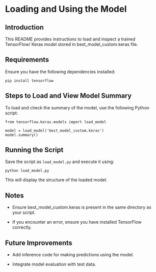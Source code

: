 # **Loading and Using the Model**

## **Introduction**
This README provides instructions to load and inspect a trained TensorFlow/ Keras model stored in best_model_custom.keras file.

## **Requirements**
Ensure you have the following dependencies installed:

```pip install tensorflow```

## **Steps to Load and View Model Summary**

To load and check the summary of the model, use the following Python script:

```
from tensorflow.keras.models import load_model

model = load_model('best_model_custom.keras')
model.summary()
```

## **Running the Script**

Save the script as ```load_model.py``` and execute it using:

```python load_model.py```

This will display the structure of the loaded model.

## **Notes**

- Ensure best_model_custom.keras is present in the same directory as your script.

- If you encounter an error, ensure you have installed TensorFlow correctly.

## **Future Improvements**

- Add inference code for making predictions using the model.

- Integrate model evaluation with test data.

